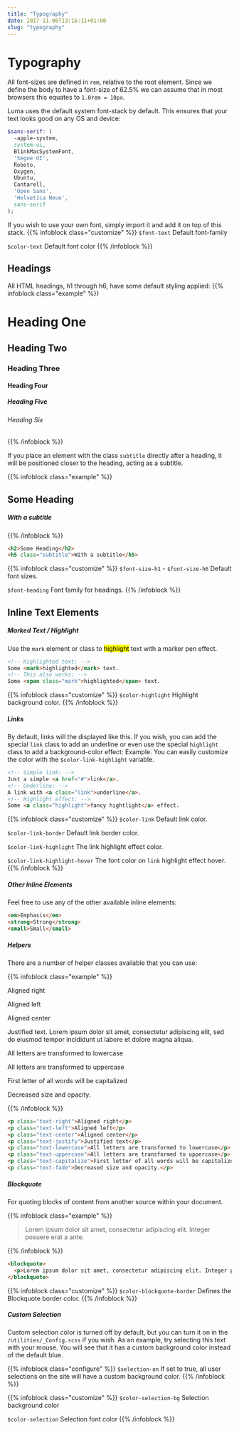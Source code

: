 ```yaml
---
title: "Typography"
date: 2017-11-06T13:16:11+01:00
slug: "typography"
---
```


# Typography

All font-sizes are defined in `rem`, relative to the root element. Since we define the body to have a font-size of 62.5%
we can assume that in most browsers this equates to `1.0rem = 10px`.

Luma uses the default system font-stack by default. This ensures that your text looks good on any OS and device:
```scss
$sans-serif: (
  -apple-system,
  system-ui,
  BlinkMacSystemFont,
  'Segoe UI',
  Roboto,
  Oxygen,
  Ubuntu,
  Cantarell,
  'Open Sans',
  'Helvetica Neue',
  sans-serif
);
```

If you wish to use your own font, simply import it and add it on top of this stack.
{{% infoblock class="customize" %}}
`$font-text` Default font-family

`$color-text` Default font color
{{% /infoblock %}}

## Headings
All HTML headings, h1 through h6, have some default styling applied:
{{% infoblock class="example" %}}
# Heading One
## Heading Two
### Heading Three
#### Heading Four
##### Heading Five
###### Heading Six
{{% /infoblock %}}

If you place an element with the class `subtitle` directly after a heading,
it will be positioned closer to the heading, acting as a subtitle.

{{% infoblock class="example" %}}
## Some Heading <h5 class="subtitle">With a subtitle</h2>
{{% /infoblock %}}

```html
<h2>Some Heading</h2>
<h5 class="subtitle">With a subtitle</h5>
```

{{% infoblock class="customize" %}}
`$font-size-h1` - `$font-size-h6` Default font sizes.

`$font-heading` Font family for headings.
{{% /infoblock %}}

## Inline Text Elements


##### Marked Text / Highlight

Use the `mark` element or class to <mark>highlight</mark> text with a marker pen effect.

```html
<!-- Highlighted text: -->
Some <mark>highlighted</mark> text.
<!-- This also works: -->
Some <span class="mark">highlighted</span> text.
```

{{% infoblock class="customize" %}}
`$color-highlight` Highlight background color.
{{% /infoblock %}}

##### Links

By default, links will the displayed <a>like this</a>. If you wish, you can add the special `link` class to add
an <a class="link">underline</a> or even use the special `highlight` class to add a background-color effect: <a class="highlight">Example</a>.
You can easily customize the color with the `$color-link-highlight` variable.

```html
<!-- Simple link: -->
Just a simple <a href="#">link</a>.
<!-- Underline: -->
A link with <a class="link">underline</a>.
<!-- Highlight effect: -->
Some <a class="highlight">fancy hightlight</a> effect.
```

{{% infoblock class="customize" %}}
`$color-link` Default link color.

`$color-link-border` Default link border color.

`$color-link-highlight` The link highlight effect color.

`$color-link-highlight-hover` The font color on `link` highlight effect hover.
{{% /infoblock %}}

##### Other Inline  Elements

Feel free to use any of the other available inline elements:

```html
<em>Emphasis</em>
<strong>Strong</strong>
<small>Small</small>
```


##### Helpers

There are a number of helper classes available that you can use:

{{% infoblock class="example" %}}
<p class="text-right">Aligned right</p>
<p class="text-left">Aligned left</p>
<p class="text-center">Aligned center</p>
<p class="text-justify">Justified text. Lorem ipsum dolor sit amet, consectetur adipiscing elit, sed do eiusmod tempor incididunt ut labore et dolore magna aliqua.</p>
<p class="text-lowercase">All letters are transformed to lowercase</p>
<p class="text-uppercase">All letters are transformed to uppercase</p>
<p class="text-capitalize">First letter of all words will be capitalized</p>
<p class="text-fade">Decreased size and opacity.</p>
{{% /infoblock %}}

```html
<p class="text-right">Aligned right</p>
<p class="text-left">Aligned left</p>
<p class="text-center">Aligned center</p>
<p class="text-justify">Justified text</p>
<p class="text-lowercase">All letters are transformed to lowercase</p>
<p class="text-uppercase">All letters are transformed to uppercase</p>
<p class="text-capitalize">First letter of all words will be capitalized</p>
<p class="text-fade">Decreased size and opacity.</p>
```

##### Blockquote

For quoting blocks of content from another source within your document.

{{% infoblock class="example" %}}
<blockquote>
  <p>Lorem ipsum dolor sit amet, consectetur adipiscing elit. Integer posuere erat a ante.</p>
</blockquote>
{{% /infoblock %}}

```html
<blockquote>
  <p>Lorem ipsum dolor sit amet, consectetur adipiscing elit. Integer posuere erat a ante.</p>
</blockquote>
```

{{% infoblock class="customize" %}}
`$color-blockquote-border` Defines the Blockquote border color.
{{% /infoblock %}}


##### Custom Selection

Custom selection color is turned off by default, but you can turn it on in the `/utilities/_Config.scss` if you wish. As an example, try selecting this text with your mouse. You will see that it has a custom background color instead of the default blue.

{{% infoblock class="configure" %}}
`$selection-on` If set to true, all user selections on the site will have a custom background color.
{{% /infoblock %}}

{{% infoblock class="customize" %}}
`$color-selection-bg` Selection background color

`$color-selection` Selection font color
{{% /infoblock %}}